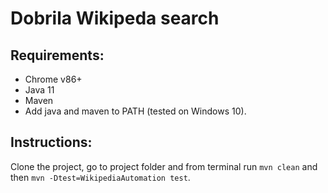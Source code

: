 # Dobrila Wikipeda search

## Requirements:
 - Chrome v86+
 - Java 11
 - Maven
 - Add java and maven to PATH
(tested on Windows 10).
 
## Instructions:
Clone the project, go to project folder and from terminal run
`mvn clean`
and then
`mvn -Dtest=WikipediaAutomation test`.
